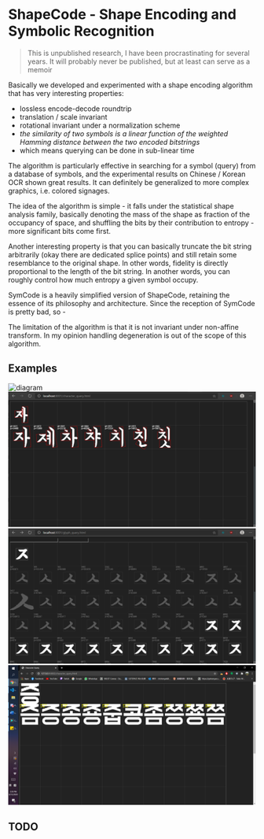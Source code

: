# ShapeCode - Shape Encoding and Symbolic Recognition

> This is unpublished research, I have been procrastinating for several years. It will probably never be published, but at least can serve as a memoir

Basically we developed and experimented with a shape encoding algorithm that has very interesting properties:

+ lossless encode-decode roundtrip
+ translation / scale invariant
+ rotational invariant under a normalization scheme
+ *the similarity of two symbols is a linear function of the weighted Hamming distance between the two encoded bitstrings*
+ which means querying can be done in sub-linear time

The algorithm is particularly effective in searching for a symbol (query) from a database of symbols, and the experimental results on Chinese / Korean OCR shown great results. It can definitely be generalized to more complex graphics, i.e. colored signages.

The idea of the algorithm is simple - it falls under the statistical shape analysis family, basically denoting the mass of the shape as fraction of the occupancy of space, and shuffling the bits by their contribution to entropy - more significant bits come first.

Another interesting property is that you can basically truncate the bit string arbitrarily (okay there are dedicated splice points) and still retain some resemblance to the original shape. In other words, fidelity is directly proportional to the length of the bit string. In another words, you can roughly control how much entropy a given symbol occupy.

SymCode is a heavily simplified version of ShapeCode, retaining the essence of its philosophy and architecture. Since the reception of SymCode is pretty bad, so - 

The limitation of the algorithm is that it is not invariant under non-affine transform. In my opinion handling degeneration is out of the scope of this algorithm.

## Examples

![diagram](https://github.com/visioncortex/ShapeCode/assets/1782664/ae6640b5-4031-45e5-83fd-698c170dbfb5)
![](character_query.png)
![](glyph_query.png)
![](character-images-01.png)

## TODO
